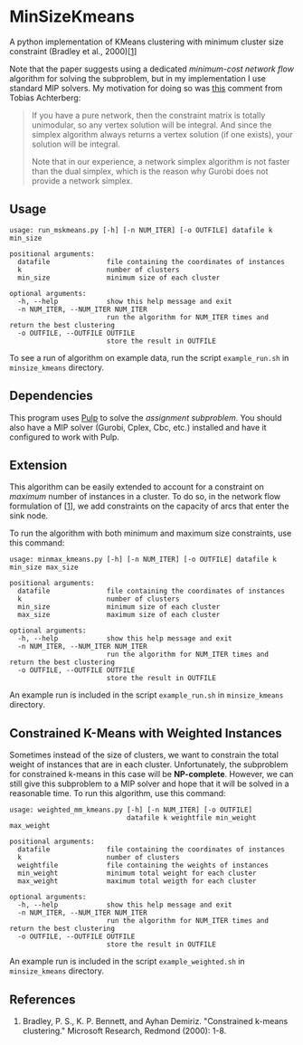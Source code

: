# MinSizeKmeans
A python implementation of KMeans clustering with minimum cluster size constraint (Bradley et al., 2000)[[1][1]]

Note that the paper suggests using a dedicated *minimum-cost network flow* algorithm for solving the subproblem, but in my implementation I use standard MIP solvers. My motivation for doing so was [this](https://groups.google.com/d/msg/gurobi/cnVL5nN2brU/REeTs6RCCAAJ) comment from Tobias Achterberg:
> If you have a pure network, then the constraint matrix is totally unimodular, so 
any vertex solution will be integral. And since the simplex algorithm always 
returns a vertex solution (if one exists), your solution will be integral. 
>
>Note that in our experience, a network simplex algorithm is not faster than the 
dual simplex, which is the reason why Gurobi does not provide a network simplex. 

## Usage 
```
usage: run_mskmeans.py [-h] [-n NUM_ITER] [-o OUTFILE] datafile k min_size

positional arguments:
  datafile              file containing the coordinates of instances
  k                     number of clusters
  min_size              minimum size of each cluster

optional arguments:
  -h, --help            show this help message and exit
  -n NUM_ITER, --NUM_ITER NUM_ITER
                        run the algorithm for NUM_ITER times and return the best clustering
  -o OUTFILE, --OUTFILE OUTFILE
                        store the result in OUTFILE
```
To see a run of algorithm on example data, run the script `example_run.sh` in `minsize_kmeans` directory.

## Dependencies
This program uses [Pulp](https://pythonhosted.org/PuLP/) to solve the *assignment subproblem*. 
You should also have a MIP solver (Gurobi, Cplex, Cbc, etc.) installed and have it configured to work with Pulp.

## Extension
This algorithm can be easily extended to account for a constraint on
*maximum* number of instances in a cluster. To do so, in the network
flow formulation of [[1][1]], we add constraints on the capacity of
arcs that enter the sink node.

To run the algorithm with both minimum and maximum size constraints, use this command:
```
usage: minmax_kmeans.py [-h] [-n NUM_ITER] [-o OUTFILE] datafile k min_size max_size

positional arguments:
  datafile              file containing the coordinates of instances
  k                     number of clusters
  min_size              minimum size of each cluster
  max_size              maximum size of each cluster

optional arguments:
  -h, --help            show this help message and exit
  -n NUM_ITER, --NUM_ITER NUM_ITER
                        run the algorithm for NUM_ITER times and return the best clustering
  -o OUTFILE, --OUTFILE OUTFILE
                        store the result in OUTFILE
```
An example run is included in the script `example_run.sh` in `minsize_kmeans` directory.

## Constrained K-Means with Weighted Instances
Sometimes instead of the size of clusters, we want to constrain the total weight of instances that are in each cluster. Unfortunately, the subproblem for constrained k-means in this case will be __NP-complete__. However, we can still give this subproblem to a MIP solver and hope that it will be solved in a reasonable time. To run this algorithm, use this command:

```
usage: weighted_mm_kmeans.py [-h] [-n NUM_ITER] [-o OUTFILE]
                             datafile k weightfile min_weight max_weight

positional arguments:
  datafile              file containing the coordinates of instances
  k                     number of clusters
  weightfile            file containing the weights of instances
  min_weight            minimum total weight for each cluster
  max_weight            maximum total weigth for each cluster

optional arguments:
  -h, --help            show this help message and exit
  -n NUM_ITER, --NUM_ITER NUM_ITER
                        run the algorithm for NUM_ITER times and return the best clustering
  -o OUTFILE, --OUTFILE OUTFILE
                        store the result in OUTFILE
```
An example run is included in the script `example_weighted.sh` in `minsize_kmeans` directory.


## References
1. Bradley, P. S., K. P. Bennett, and Ayhan Demiriz. "Constrained k-means clustering." Microsoft Research, Redmond (2000): 1-8.

[1]: https://www.microsoft.com/en-us/research/wp-content/uploads/2016/02/tr-2000-65.pdf